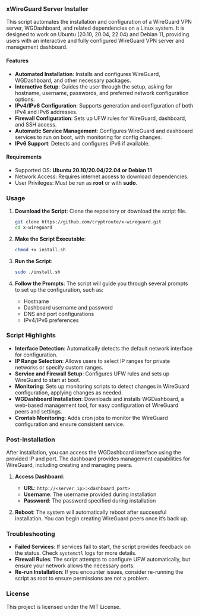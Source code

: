 ### xWireGuard Server Installer

This script automates the installation and configuration of a WireGuard VPN server, WGDashboard, and related dependencies on a Linux system. It is designed to work on Ubuntu (20.10, 20.04, 22.04) and Debian 11, providing users with an interactive and fully configured WireGuard VPN server and management dashboard.

#### Features

- **Automated Installation**: Installs and configures WireGuard, WGDashboard, and other necessary packages.
- **Interactive Setup**: Guides the user through the setup, asking for hostname, username, passwords, and preferred network configuration options.
- **IPv4/IPv6 Configuration**: Supports generation and configuration of both IPv4 and IPv6 addresses.
- **Firewall Configuration**: Sets up UFW rules for WireGuard, dashboard, and SSH access.
- **Automatic Service Management**: Configures WireGuard and dashboard services to run on boot, with monitoring for config changes.
- **IPv6 Support**: Detects and configures IPv6 if available.

#### Requirements

- Supported OS: **Ubuntu 20.10/20.04/22.04 or Debian 11**
- Network Access: Requires internet access to download dependencies.
- User Privileges: Must be run as **root** or with **sudo**.

### Usage

1. **Download the Script**: Clone the repository or download the script file.

   ```bash
   git clone https://github.com/cryptroute/x-wireguard.git
   cd x-wireguard
   ```

2. **Make the Script Executable**:

   ```bash
   chmod +x install.sh
   ```

3. **Run the Script**:

   ```bash
   sudo ./install.sh
   ```

4. **Follow the Prompts**: The script will guide you through several prompts to set up the configuration, such as:
   - Hostname
   - Dashboard username and password
   - DNS and port configurations
   - IPv4/IPv6 preferences

### Script Highlights

- **Interface Detection**: Automatically detects the default network interface for configuration.
- **IP Range Selection**: Allows users to select IP ranges for private networks or specify custom ranges.
- **Service and Firewall Setup**: Configures UFW rules and sets up WireGuard to start at boot.
- **Monitoring**: Sets up monitoring scripts to detect changes in WireGuard configuration, applying changes as needed.
- **WGDashboard Installation**: Downloads and installs WGDashboard, a web-based management tool, for easy configuration of WireGuard peers and settings.
- **Crontab Monitoring**: Adds cron jobs to monitor the WireGuard configuration and ensure consistent service.

### Post-Installation

After installation, you can access the WGDashboard interface using the provided IP and port. The dashboard provides management capabilities for WireGuard, including creating and managing peers.

1. **Access Dashboard**: 
   - **URL**: `http://<server_ip>:<dashboard_port>`
   - **Username**: The username provided during installation
   - **Password**: The password specified during installation

2. **Reboot**: The system will automatically reboot after successful installation. You can begin creating WireGuard peers once it’s back up.

### Troubleshooting

- **Failed Services**: If services fail to start, the script provides feedback on the status. Check `systemctl` logs for more details.
- **Firewall Rules**: The script attempts to configure UFW automatically, but ensure your network allows the necessary ports.
- **Re-run Installation**: If you encounter issues, consider re-running the script as root to ensure permissions are not a problem.

### License

This project is licensed under the MIT License.
